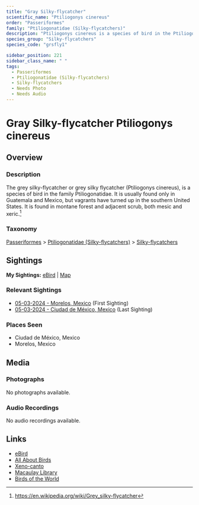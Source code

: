 ```yaml
---
title: "Gray Silky-flycatcher"
scientific_name: "Ptiliogonys cinereus"
order: "Passeriformes"
family: "Ptiliogonatidae (Silky-flycatchers)"
description: "Ptiliogonys cinereus is a species of bird in the Ptiliogonatidae (Silky-flycatchers) family. It has been observed 5 times."
species_group: "Silky-flycatchers"
species_code: "grsfly1"

sidebar_position: 221
sidebar_class_name: " "
tags: 
  - Passeriformes
  - Ptiliogonatidae (Silky-flycatchers)
  - Silky-flycatchers
  - Needs Photo
  - Needs Audio
---
```


# Gray Silky-flycatcher <span className='sci_name'>Ptiliogonys cinereus</span>

## Overview

### Description
The grey silky-flycatcher or grey silky flycatcher (Ptiliogonys cinereus), is a species of bird in the family Ptiliogonatidae. It is usually found only in Guatemala and Mexico, but vagrants have turned up in the southern United States. It is found in montane forest and adjacent scrub, both mesic and xeric.[^1]

[^1]: https://en.wikipedia.org/wiki/Grey_silky-flycatcher

### Taxonomy
[Passeriformes](/tags/passeriformes) > [Ptiliogonatidae (Silky-flycatchers)](/tags/ptiliogonatidae-silky-flycatchers) > [Silky-flycatchers](/tags/silky-flycatchers)


## Sightings

**My Sightings:** [eBird](https://ebird.org/lifelist?r=world&time=life&spp=grsfly1) | [Map](/map?species_code=grsfly1)

### Relevant Sightings

* [05-03-2024 - Morelos, Mexico](https://ebird.org/checklist/S171768259) (First Sighting)
* [05-03-2024 - Ciudad de México, Mexico](https://ebird.org/checklist/S171944247) (Last Sighting)

### Places Seen

* Ciudad de México, Mexico
* Morelos, Mexico



## Media
### Photographs
No photographs available.

### Audio Recordings
No audio recordings available.

## Links
* [eBird](https://ebird.org/species/grsfly1) 
* [All About Birds](https://www.allaboutbirds.org/guide/grsfly1) 
* [Xeno-canto](https://www.xeno-canto.org/species/ptiliogonys-cinereus) 
* [Macaulay Library](https://search.macaulaylibrary.org/catalog?taxonCode=grsfly1&sort=rating_rank_desc)
* [Birds of the World](https://birdsoftheworld.org/bow/species/grsfly1)
